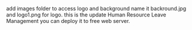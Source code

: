 add images folder to access logo and background name it backround.jpg and logo1.png for logo. this is the update Human Resource Leave Management you can deploy it to free web server.
